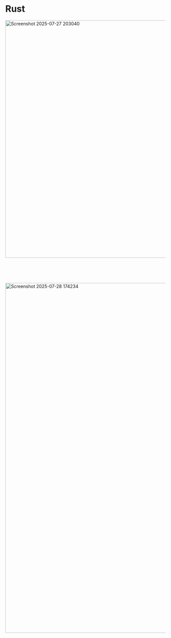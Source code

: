 # Rust

<img width="646" height="745" alt="Screenshot 2025-07-27 203040" src="https://github.com/user-attachments/assets/d07676b4-d415-410e-94ca-2942e4137511" />

<br><br><br>

<img width="2053" height="1098" alt="Screenshot 2025-07-28 174234" src="https://github.com/user-attachments/assets/fa21cfa0-83bc-4f4f-9b3c-9fe0441c3e95" />
